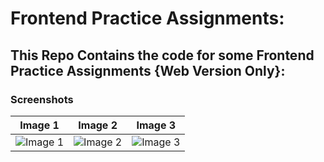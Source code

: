 # Frontend Practice Assignments:

## This Repo Contains the code for some Frontend Practice Assignments {Web Version Only}:

### Screenshots

| Image 1 | Image 2 | Image 3 |
| ------- | ------- | ------- |
| ![Image 1](https://github.com/MaYaNkKashyap681/Assigment-Frontend/assets/96070627/45df2064-38e9-4996-98d4-1c173baabd9c) | ![Image 2](https://github.com/MaYaNkKashyap681/Assigment-Frontend/assets/96070627/a02e1793-560b-4c6d-97fc-e4c33b6df4e8) | ![Image 3](https://github.com/MaYaNkKashyap681/Assigment-Frontend/assets/96070627/f07fafef-caef-4248-8ac1-b943c442ab2a) |

